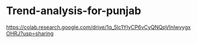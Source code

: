 # Trend-analysis-for-punjab

https://colab.research.google.com/drive/1q_5lc1YlyCP6vCyQNQpVInlwvygxOHRJ?usp=sharing
